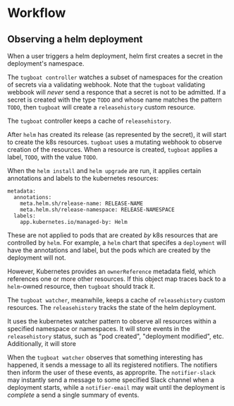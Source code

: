 # Workflow

## Observing a helm deployment

When a user triggers a helm deployment, helm first creates a secret in the deployment's namespace.

The `tugboat controller` watches a subset of namespaces for the creation of secrets via a validating webhook.  Note that the `tugboat` validating webbook will _never_ send a responce that a secret is not to be admitted.  If a secret is created with the type `TODO` and whose name matches the pattern `TODO`, then `tugboat` will create a `releasehistory` custom resource.

The `tugboat` controller keeps a cache of `releasehistory`.

After `helm` has created its release (as represented by the secret), it will start to create the k8s resources.  `tugboat` uses a mutating webhook to observe creation of the resources.  When a resource is created, `tugboat` applies a label, `TODO`, with the value `TODO`.

When the `helm install` and `helm upgrade` are run, it applies certain annotations and labels to the kubernetes resources:
```
metadata:
  annotations:
    meta.helm.sh/release-name: RELEASE-NAME
    meta.helm.sh/release-namespace: RELEASE-NAMESPACE
  labels:
    app.kubernetes.io/managed-by: Helm
```

These are not applied to pods that are created _by_ k8s resources that are controlled by `helm`.  For example, a `helm` chart that specifes a `deployment` will have the annotations and label, but the pods which are created by the deployment will not.

However, Kubernetes provides an `ownerReference` metadata field, which references one or more other resources.  If this object map traces back to a `helm`-owned resource, then `tugboat` should track it.




The `tugboat watcher`, meanwhile, keeps a cache of `releasehistory` custom resources.  The `releasehistory` tracks the state of the helm deployment.  

It uses the kubernetes watcher pattern to observe all resources within a specified namespace or namespaces.  It will store events in the `releasehistory` status, such as "pod created", "deployment modified", etc.  Additionally, it will store

When the `tugboat watcher` observes that something interesting has happened, it sends a message to all its registered notifiers.  The notifiers then inform the user of these events, as approprite.  The `notifier-slack` may instantly send a message to some specified Slack channel when a deployment starts, while a `notifier-email` may wait until the deployment is _complete_ a send a single summary of events.